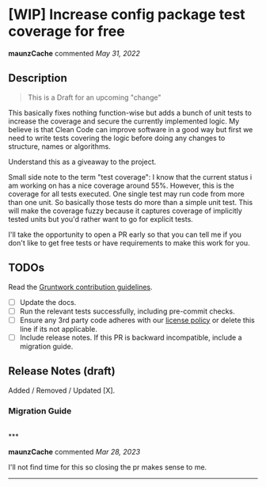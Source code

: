 # [WIP] Increase config package test coverage for free

**maunzCache** commented *May 31, 2022*

<!-- Prepend '[WIP]' to the title if this PR is still a work-in-progress. Remove it when it is ready for review! -->

## Description

> This is a Draft for an upcoming "change"

This basically fixes nothing function-wise but adds a bunch of unit tests to increase the coverage and secure the currently implemented logic. My believe is that Clean Code can improve software in a good way but first we need to write tests covering the logic before doing any changes to structure, names or algorithms.

Understand this as a giveaway to the project.

Small side note to the term "test coverage":
I know that the current status i am working on has a nice coverage around 55%. However, this is the coverage for all tests executed. One single test may run code from more than one unit. So basically those tests do more than a simple unit test. This will make the coverage fuzzy because it captures coverage of implicitly tested units but you'd rather want to go for explicit tests.

I'll take the opportunity to open a PR early so that you can tell me if you don't like to get free tests or have requirements to make this work for you.

<!-- Description of the changes introduced by this PR. -->

## TODOs

Read the [Gruntwork contribution guidelines](https://gruntwork.notion.site/Gruntwork-Coding-Methodology-02fdcd6e4b004e818553684760bf691e).

- [ ] Update the docs.
- [ ] Run the relevant tests successfully, including pre-commit checks.
- [ ] Ensure any 3rd party code adheres with our [license policy](https://www.notion.so/gruntwork/Gruntwork-licenses-and-open-source-usage-policy-f7dece1f780341c7b69c1763f22b1378) or delete this line if its not applicable.
- [ ] Include release notes. If this PR is backward incompatible, include a migration guide.

## Release Notes (draft)

<!-- One-line description of the PR that can be included in the final release notes. -->
Added / Removed / Updated [X].

### Migration Guide

<!-- Important: If you made any backward incompatible changes, then you must write a migration guide! -->
<br />
***


**maunzCache** commented *Mar 28, 2023*

I'll not find time for this so closing the pr makes sense to me.
***

